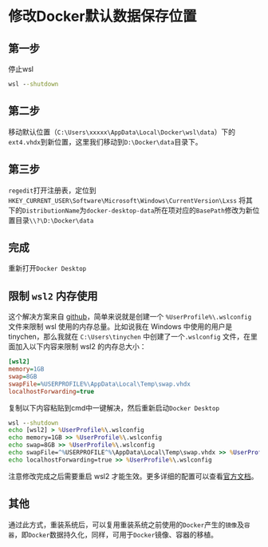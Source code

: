 # 修改Docker默认数据保存位置


## 第一步
停止wsl
```cmd
wsl --shutdown
```
## 第二步
移动默认位置（`C:\Users\xxxxx\AppData\Local\Docker\wsl\data`）下的`ext4.vhdx`到新位置，这里我们移动到`D:\Docker\data`目录下。

## 第三步
`regedit`打开注册表，定位到`HKEY_CURRENT_USER\Software\Microsoft\Windows\CurrentVersion\Lxss`
将其下的`DistributionName`为`docker-desktop-data`所在项对应的`BasePath`修改为新位置目录`\\?\D:\Docker\data`

## 完成
重新打开`Docker Desktop`

## 限制 `wsl2` 内存使用
这个解决方案来自 [github](https://github.com/microsoft/WSL/issues/4166)，简单来说就是创建一个 `%UserProfile%\.wslconfig` 文件来限制 wsl 使用的内存总量。比如说我在 Windows 中使用的用户是 tinychen，那么我就在 `C:\Users\tinychen` 中创建了一个`.wslconfig` 文件，在里面加入以下内容来限制 wsl2 的内存总大小：

```ini
[wsl2]
memory=1GB
swap=8GB
swapFile=%USERPROFILE%\AppData\Local\Temp\swap.vhdx
localhostForwarding=true
```
复制以下内容粘贴到cmd中一键解决，然后重新启动`Docker Desktop`
```cmd
wsl --shutdown
echo [wsl2] > %UserProfile%\.wslconfig
echo memory=1GB >> %UserProfile%\.wslconfig
echo swap=8GB >> %UserProfile%\.wslconfig
echo swapFile=^%USERPROFILE^%\AppData\Local\Temp\swap.vhdx >> %UserProfile%\.wslconfig
echo localhostForwarding=true >> %UserProfile%\.wslconfig
```

注意修改完成之后需要重启 wsl2 才能生效。更多详细的配置可以查看[官方文档](https://docs.microsoft.com/en-us/windows/wsl/wsl-config%23configure-global-options-with-wslconfig)。

## 其他
通过此方式，重装系统后，可以复用重装系统之前使用的`Docker`产生的`镜像`及`容器`，即`Docker`数据持久化，同样，可用于`Docker`镜像、容器的移植。

